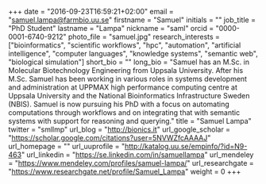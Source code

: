 +++
date = "2016-09-23T16:59:21+02:00"
email = "samuel.lampa@farmbio.uu.se"
firstname = "Samuel"
initials = ""
job_title = "PhD Student"
lastname = "Lampa"
nickname = "saml"
orcid = "0000-0001-6740-9212"
photo_file = "samuel.jpg"
research_interests = ["bioinformatics", "scientific workflows", "hpc", "automation", "artificial intelligence", "computer languages", "knowledge systems", "semantic web", "biological simulation"]
short_bio = ""
long_bio = "Samuel has an M.Sc. in Molecular Biotechnology Engineering from Uppsala University. After his M.Sc. Samuel has been working in various roles in systems development and administration at UPPMAX high performance computing centre at Uppsala University and the National Bioinformatics Infrastructure Sweden (NBIS). Samuel is now pursuing his PhD with a focus on automating computations through workflows and on integrating that with semantic systems with support for reasoning and querying."
title = "Samuel Lampa"
twitter = "smllmp"
url_blog = "http://bionics.it"
url_google_scholar = "https://scholar.google.com/citations?user=5NVWZfcAAAAJ"
url_homepage = ""
url_uuprofile = "http://katalog.uu.se/empinfo/?id=N9-463"
url_linkedin = "https://se.linkedin.com/in/samuellampa"
url_mendeley = "https://www.mendeley.com/profiles/samuel-lampa/"
url_researchgate = "https://www.researchgate.net/profile/Samuel_Lampa"
weight = 0
+++

